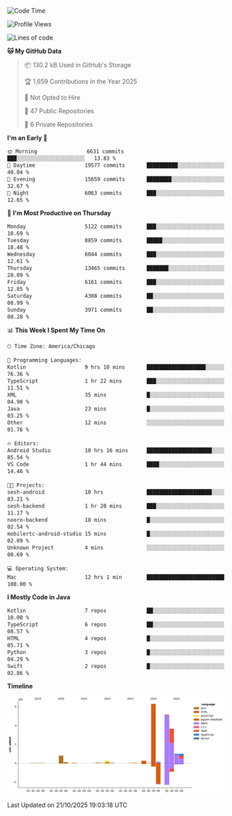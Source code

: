 <!--START_SECTION:waka-->
![Code Time](http://img.shields.io/badge/Code%20Time-1%2C590%20hrs%2057%20mins-blue)

![Profile Views](http://img.shields.io/badge/Profile%20Views-0-blue)

![Lines of code](https://img.shields.io/badge/From%20Hello%20World%20I%27ve%20Written-18.8%20million%20lines%20of%20code-blue)

**🐱 My GitHub Data** 

> 📦 130.2 kB Used in GitHub's Storage 
 > 
> 🏆 1,659 Contributions in the Year 2025
 > 
> 🚫 Not Opted to Hire
 > 
> 📜 47 Public Repositories 
 > 
> 🔑 6 Private Repositories 
 > 
**I'm an Early 🐤** 

```text
🌞 Morning                6631 commits        ███░░░░░░░░░░░░░░░░░░░░░░   13.83 % 
🌆 Daytime                19577 commits       ██████████░░░░░░░░░░░░░░░   40.84 % 
🌃 Evening                15659 commits       ████████░░░░░░░░░░░░░░░░░   32.67 % 
🌙 Night                  6063 commits        ███░░░░░░░░░░░░░░░░░░░░░░   12.65 % 
```
📅 **I'm Most Productive on Thursday** 

```text
Monday                   5122 commits        ███░░░░░░░░░░░░░░░░░░░░░░   10.69 % 
Tuesday                  8859 commits        █████░░░░░░░░░░░░░░░░░░░░   18.48 % 
Wednesday                6044 commits        ███░░░░░░░░░░░░░░░░░░░░░░   12.61 % 
Thursday                 13465 commits       ███████░░░░░░░░░░░░░░░░░░   28.09 % 
Friday                   6161 commits        ███░░░░░░░░░░░░░░░░░░░░░░   12.85 % 
Saturday                 4308 commits        ██░░░░░░░░░░░░░░░░░░░░░░░   08.99 % 
Sunday                   3971 commits        ██░░░░░░░░░░░░░░░░░░░░░░░   08.28 % 
```


📊 **This Week I Spent My Time On** 

```text
🕑︎ Time Zone: America/Chicago

💬 Programming Languages: 
Kotlin                   9 hrs 10 mins       ███████████████████░░░░░░   76.36 % 
TypeScript               1 hr 22 mins        ███░░░░░░░░░░░░░░░░░░░░░░   11.51 % 
XML                      35 mins             █░░░░░░░░░░░░░░░░░░░░░░░░   04.90 % 
Java                     23 mins             █░░░░░░░░░░░░░░░░░░░░░░░░   03.25 % 
Other                    12 mins             ░░░░░░░░░░░░░░░░░░░░░░░░░   01.76 % 

🔥 Editors: 
Android Studio           10 hrs 16 mins      █████████████████████░░░░   85.54 % 
VS Code                  1 hr 44 mins        ████░░░░░░░░░░░░░░░░░░░░░   14.46 % 

🐱‍💻 Projects: 
sesh-android             10 hrs              █████████████████████░░░░   83.21 % 
sesh-backend             1 hr 20 mins        ███░░░░░░░░░░░░░░░░░░░░░░   11.17 % 
nooro-backend            18 mins             █░░░░░░░░░░░░░░░░░░░░░░░░   02.54 % 
mobilertc-android-studio 15 mins             █░░░░░░░░░░░░░░░░░░░░░░░░   02.09 % 
Unknown Project          4 mins              ░░░░░░░░░░░░░░░░░░░░░░░░░   00.69 % 

💻 Operating System: 
Mac                      12 hrs 1 min        █████████████████████████   100.00 % 
```

**I Mostly Code in Java** 

```text
Kotlin                   7 repos             ██░░░░░░░░░░░░░░░░░░░░░░░   10.00 % 
TypeScript               6 repos             ██░░░░░░░░░░░░░░░░░░░░░░░   08.57 % 
HTML                     4 repos             █░░░░░░░░░░░░░░░░░░░░░░░░   05.71 % 
Python                   3 repos             █░░░░░░░░░░░░░░░░░░░░░░░░   04.29 % 
Swift                    2 repos             █░░░░░░░░░░░░░░░░░░░░░░░░   02.86 % 
```



**Timeline**

![Lines of Code chart](https://raw.githubusercontent.com/phanijsp/phanijsp/main/assets/bar_graph.png)


 Last Updated on 21/10/2025 19:03:18 UTC
<!--END_SECTION:waka-->
